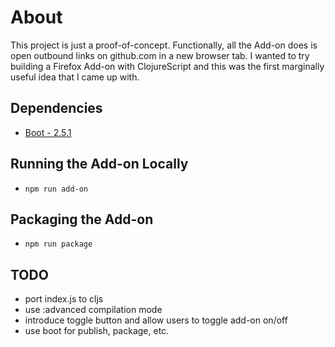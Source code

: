 # About
This project is just a proof-of-concept. Functionally, all the Add-on does is
open outbound links on github.com in a new browser tab. I wanted to try
building a Firefox Add-on with ClojureScript and this was the first marginally
useful idea that I came up with.

## Dependencies
- [Boot - 2.5.1](http://boot-clj.com/)

## Running the Add-on Locally
- `npm run add-on`

## Packaging the Add-on
- `npm run package`

## TODO
- port index.js to cljs
- use :advanced compilation mode
- introduce toggle button and allow users to toggle add-on on/off
- use boot for publish, package, etc.
